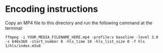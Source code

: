 # Encoding instructions

Copy an MP4 file to this directory and run the following command at the terminal:

`ffmpeg -i YOUR_MEDIA_FILENAME_HERE.mp4 -profile:v baseline -level 3.0 -s 640x360 -start_number 0 -hls_time 10 -hls_list_size 0 -f hls 1/hls/index.m3u8`
